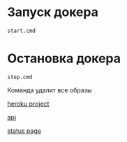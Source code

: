 # Запуск докера

```shell
start.cmd
```

# Остановка докера

```shell
stop.cmd
```

Команда удалит все образы

[heroku project](https://pure-peak-92586.herokuapp.com/)

[api](https://pure-peak-92586.herokuapp.com/api)

[status page](https://pure-peak-92586.herokuapp.com/status_page.html)
